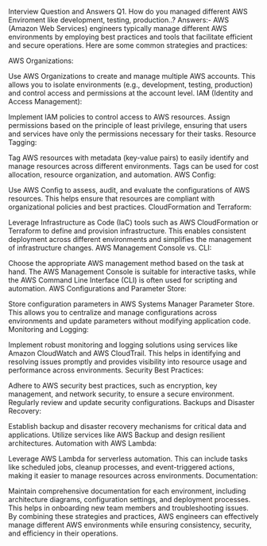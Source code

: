 Interview Question and Answers 
Q1. How do you managed different AWS Enviroment like development, testing, production..?
Answers:- AWS (Amazon Web Services) engineers typically manage different AWS environments by employing best practices and tools that facilitate efficient and secure operations. Here are some common strategies and practices:

AWS Organizations:

Use AWS Organizations to create and manage multiple AWS accounts. This allows you to isolate environments (e.g., development, testing, production) and control access and permissions at the account level.
IAM (Identity and Access Management):

Implement IAM policies to control access to AWS resources. Assign permissions based on the principle of least privilege, ensuring that users and services have only the permissions necessary for their tasks.
Resource Tagging:

Tag AWS resources with metadata (key-value pairs) to easily identify and manage resources across different environments. Tags can be used for cost allocation, resource organization, and automation.
AWS Config:

Use AWS Config to assess, audit, and evaluate the configurations of AWS resources. This helps ensure that resources are compliant with organizational policies and best practices.
CloudFormation and Terraform:

Leverage Infrastructure as Code (IaC) tools such as AWS CloudFormation or Terraform to define and provision infrastructure. This enables consistent deployment across different environments and simplifies the management of infrastructure changes.
AWS Management Console vs. CLI:

Choose the appropriate AWS management method based on the task at hand. The AWS Management Console is suitable for interactive tasks, while the AWS Command Line Interface (CLI) is often used for scripting and automation.
AWS Configurations and Parameter Store:

Store configuration parameters in AWS Systems Manager Parameter Store. This allows you to centralize and manage configurations across environments and update parameters without modifying application code.
Monitoring and Logging:

Implement robust monitoring and logging solutions using services like Amazon CloudWatch and AWS CloudTrail. This helps in identifying and resolving issues promptly and provides visibility into resource usage and performance across environments.
Security Best Practices:

Adhere to AWS security best practices, such as encryption, key management, and network security, to ensure a secure environment. Regularly review and update security configurations.
Backups and Disaster Recovery:

Establish backup and disaster recovery mechanisms for critical data and applications. Utilize services like AWS Backup and design resilient architectures.
Automation with AWS Lambda:

Leverage AWS Lambda for serverless automation. This can include tasks like scheduled jobs, cleanup processes, and event-triggered actions, making it easier to manage resources across environments.
Documentation:

Maintain comprehensive documentation for each environment, including architecture diagrams, configuration settings, and deployment processes. This helps in onboarding new team members and troubleshooting issues.
By combining these strategies and practices, AWS engineers can effectively manage different AWS environments while ensuring consistency, security, and efficiency in their operations.
